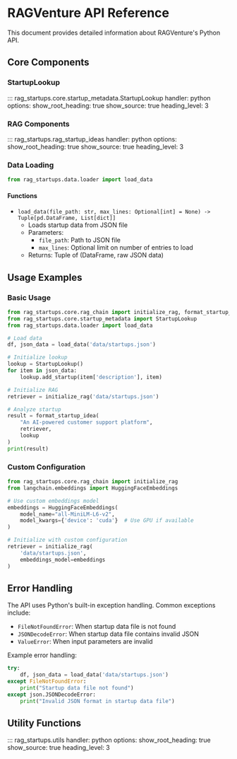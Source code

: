 # RAGVenture API Reference

This document provides detailed information about RAGVenture's Python API.

## Core Components

### StartupLookup

::: rag_startups.core.startup_metadata.StartupLookup
    handler: python
    options:
      show_root_heading: true
      show_source: true
      heading_level: 3

### RAG Components

::: rag_startups.rag_startup_ideas
    handler: python
    options:
      show_root_heading: true
      show_source: true
      heading_level: 3

### Data Loading

```python
from rag_startups.data.loader import load_data
```

#### Functions

- `load_data(file_path: str, max_lines: Optional[int] = None) -> Tuple[pd.DataFrame, List[dict]]`
  - Loads startup data from JSON file
  - Parameters:
    - `file_path`: Path to JSON file
    - `max_lines`: Optional limit on number of entries to load
  - Returns: Tuple of (DataFrame, raw JSON data)

## Usage Examples

### Basic Usage

```python
from rag_startups.core.rag_chain import initialize_rag, format_startup_idea
from rag_startups.core.startup_metadata import StartupLookup
from rag_startups.data.loader import load_data

# Load data
df, json_data = load_data('data/startups.json')

# Initialize lookup
lookup = StartupLookup()
for item in json_data:
    lookup.add_startup(item['description'], item)

# Initialize RAG
retriever = initialize_rag('data/startups.json')

# Analyze startup
result = format_startup_idea(
    "An AI-powered customer support platform",
    retriever,
    lookup
)
print(result)
```

### Custom Configuration

```python
from rag_startups.core.rag_chain import initialize_rag
from langchain.embeddings import HuggingFaceEmbeddings

# Use custom embeddings model
embeddings = HuggingFaceEmbeddings(
    model_name="all-MiniLM-L6-v2",
    model_kwargs={'device': 'cuda'}  # Use GPU if available
)

# Initialize with custom configuration
retriever = initialize_rag(
    'data/startups.json',
    embeddings_model=embeddings
)
```

## Error Handling

The API uses Python's built-in exception handling. Common exceptions include:

- `FileNotFoundError`: When startup data file is not found
- `JSONDecodeError`: When startup data file contains invalid JSON
- `ValueError`: When input parameters are invalid

Example error handling:

```python
try:
    df, json_data = load_data('data/startups.json')
except FileNotFoundError:
    print("Startup data file not found")
except json.JSONDecodeError:
    print("Invalid JSON format in startup data file")
```

## Utility Functions

::: rag_startups.utils
    handler: python
    options:
      show_root_heading: true
      show_source: true
      heading_level: 3
